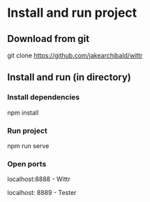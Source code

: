 # Install and run project

## Download from git
git clone https://github.com/jakearchibald/wittr

## Install and run (in directory)
### Install dependencies
npm install

### Run project
npm run serve

### Open ports
localhost:8888 - Wittr

localhost: 8889 - Tester

